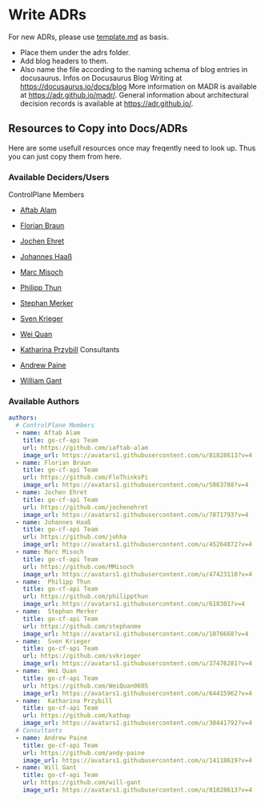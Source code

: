 # Write ADRs

For new ADRs, please use [template.md](https://github.com/adr/madr/blob/2.1.2/template/template.md) as basis.
- Place them under the adrs folder.
- Add blog headers to them.
- Also name the file according to the naming schema of blog entries in docusaurus.
Infos on Docusaurus Blog Writing at <https://docusaurus.io/docs/blog>
More information on MADR is available at <https://adr.github.io/madr/>.
General information about architectural decision records is available at <https://adr.github.io/>.

## Resources to Copy into Docs/ADRs
Here are some usefull resources once may freqently need to look up.
Thus you can just copy them from here.
### Available Deciders/Users
ControlPlane Members
- [Aftab Alam](https://github.com/iaftab-alam)
- [Florian Braun](https://github.com/FloThinksPi)
- [Jochen Ehret](https://github.com/jochenehret)
- [Johannes Haaß](https://github.com/johha)
- [Marc Misoch](https://github.com/MMisoch)
- [Philipp Thun](https://github.com/philippthun)
- [Stephan Merker](https://github.com/stephanme)
- [Sven Krieger](https://github.com/svkrieger)
	
- [Wei Quan](https://github.com/WeiQuan0605)
- [Katharina Przybill](https://github.com/kathap)
Consultants
- [Andrew Paine](https://github.com/andy-paine)
- [William Gant](https://github.com/will-gant)
### Available Authors
```yaml
authors:
  # ControlPlane Members
  - name: Aftab Alam
    title: go-cf-api Team
    url: https://github.com/iaftab-alam
    image_url: https://avatars1.githubusercontent.com/u/81828613?v=4
  - name: Florian Braun
    title: go-cf-api Team
    url: https://github.com/FloThinksPi
    image_url: https://avatars1.githubusercontent.com/u/5863788?v=4
  - name: Jochen Ehret
    title: go-cf-api Team
    url: https://github.com/jochenehret
    image_url: https://avatars1.githubusercontent.com/u/7871793?v=4
  - name: Johannes Haaß
    title: go-cf-api Team
    url: https://github.com/johha
    image_url: https://avatars1.githubusercontent.com/u/45264872?v=4
  - name: Marc Misoch
    title: go-cf-api Team
    url: https://github.com/MMisoch
    image_url: https://avatars1.githubusercontent.com/u/47423110?v=4
  - name:  Philipp Thun
    title: go-cf-api Team
    url: https://github.com/philippthun
    image_url: https://avatars1.githubusercontent.com/u/618301?v=4
  - name:  Stephan Merker
    title: go-cf-api Team
    url: https://github.com/stephanme
    image_url: https://avatars1.githubusercontent.com/u/1076668?v=4
  - name:  Sven Krieger
    title: go-cf-api Team
    url: https://github.com/svkrieger
    image_url: https://avatars1.githubusercontent.com/u/37476281?v=4
  - name:  Wei Quan
    title: go-cf-api Team
    url: https://github.com/WeiQuan0605
    image_url: https://avatars1.githubusercontent.com/u/64415962?v=4
  - name:  Katharina Przybill
    title: go-cf-api Team
    url: https://github.com/kathap
    image_url: https://avatars1.githubusercontent.com/u/30441792?v=4
  # Consultants
  - name: Andrew Paine
    title: go-cf-api Team
    url: https://github.com/andy-paine
    image_url: https://avatars1.githubusercontent.com/u/14118619?v=4
  - name: Will Gant
    title: go-cf-api Team
    url: https://github.com/will-gant
    image_url: https://avatars1.githubusercontent.com/u/81828613?v=4
```